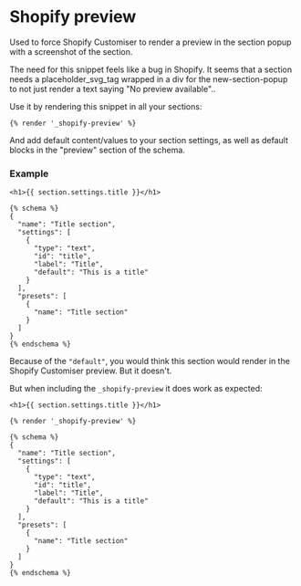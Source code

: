 # Shopify preview

Used to force Shopify Customiser to render a preview in the section popup
with a screenshot of the section.

The need for this snippet feels like a bug in Shopify.
It seems that a section needs a placeholder_svg_tag wrapped in a div
for the new-section-popup to not just render a text saying "No preview available"..

Use it by rendering this snippet in all your sections:

```liquid
{% render '_shopify-preview' %}
```

And add default content/values to your section settings,
as well as default blocks in the "preview" section of the schema.

### Example

```liquid {11}
<h1>{{ section.settings.title }}</h1>

{% schema %}
{
  "name": "Title section",
  "settings": [
    {
      "type": "text",
      "id": "title",
      "label": "Title",
      "default": "This is a title"
    }
  ],
  "presets": [
    {
      "name": "Title section"
    }
  ]
}
{% endschema %}
```

Because of the `"default"`, you would think this section would render in the Shopify Customiser preview. But it doesn't.

But when including the `_shopify-preview` it does work as expected:

```liquid {3}
<h1>{{ section.settings.title }}</h1>

{% render '_shopify-preview' %}

{% schema %}
{
  "name": "Title section",
  "settings": [
    {
      "type": "text",
      "id": "title",
      "label": "Title",
      "default": "This is a title"
    }
  ],
  "presets": [
    {
      "name": "Title section"
    }
  ]
}
{% endschema %}
```